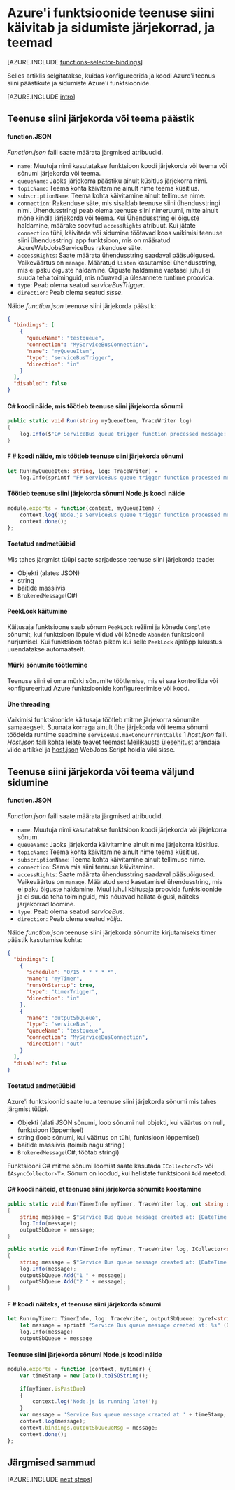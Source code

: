 <properties
    pageTitle="Azure'i funktsioonide teenuse siini päästikute ja sidumiste | Microsoft Azure'i"
    description="Mõista, kuidas kasutada Azure'i teenus siini päästikute ja sidumiste Azure'i funktsioonid."
    services="functions"
    documentationCenter="na"
    authors="christopheranderson"
    manager="erikre"
    editor=""
    tags=""
    keywords="Azure'i töötab, funktsioonide, sündmuse töötlemiseks, dünaamiline Arvuta, serverless arhitektuur"/>

<tags
    ms.service="functions"
    ms.devlang="multiple"
    ms.topic="reference"
    ms.tgt_pltfrm="multiple"
    ms.workload="na"
    ms.date="08/22/2016"
    ms.author="chrande; glenga"/>

# <a name="azure-functions-service-bus-triggers-and-bindings-for-queues-and-topics"></a>Azure'i funktsioonide teenuse siini käivitab ja sidumiste järjekorrad, ja teemad

[AZURE.INCLUDE [functions-selector-bindings](../../includes/functions-selector-bindings.md)]

Selles artiklis selgitatakse, kuidas konfigureerida ja koodi Azure'i teenus siini päästikute ja sidumiste Azure'i funktsioonide. 

[AZURE.INCLUDE [intro](../../includes/functions-bindings-intro.md)] 

## <a id="sbtrigger"></a>Teenuse siini järjekorda või teema päästik

#### <a name="functionjson"></a>function.JSON

*Function.json* faili saate määrata järgmised atribuudid.

- `name`: Muutuja nimi kasutatakse funktsioon koodi järjekorda või teema või sõnumi järjekorda või teema. 
- `queueName`: Jaoks järjekorra päästiku ainult küsitlus järjekorra nimi.
- `topicName`: Teema kohta käivitamine ainult nime teema küsitlus.
- `subscriptionName`: Teema kohta käivitamine ainult tellimuse nime.
- `connection`: Rakenduse säte, mis sisaldab teenuse siini ühendusstringi nimi. Ühendusstringi peab olema teenuse siini nimeruumi, mitte ainult mõne kindla järjekorda või teema. Kui Ühendusstring ei õiguste haldamine, määrake soovitud `accessRights` atribuut. Kui jätate `connection` tühi, käivitada või sidumine töötavad koos vaikimisi teenuse siini ühendusstringi app funktsioon, mis on määratud AzureWebJobsServiceBus rakenduse säte.
- `accessRights`: Saate määrata ühendusstring saadaval pääsuõigused. Vaikeväärtus on `manage`. Määratud `listen` kasutamisel ühendusstring, mis ei paku õiguste haldamine. Õiguste haldamine vastasel juhul ei suuda teha toiminguid, mis nõuavad ja ülesannete runtime proovida.
- `type`: Peab olema seatud *serviceBusTrigger*.
- `direction`: Peab olema seatud *sisse*. 

Näide *function.json* teenuse siini järjekorda päästik:

```json
{
  "bindings": [
    {
      "queueName": "testqueue",
      "connection": "MyServiceBusConnection",
      "name": "myQueueItem",
      "type": "serviceBusTrigger",
      "direction": "in"
    }
  ],
  "disabled": false
}
```

#### <a name="c-code-example-that-processes-a-service-bus-queue-message"></a>C# koodi näide, mis töötleb teenuse siini järjekorda sõnumi

```csharp
public static void Run(string myQueueItem, TraceWriter log)
{
    log.Info($"C# ServiceBus queue trigger function processed message: {myQueueItem}");
}
```

#### <a name="f-code-example-that-processes-a-service-bus-queue-message"></a>F # koodi näide, mis töötleb teenuse siini järjekorda sõnumi

```fsharp
let Run(myQueueItem: string, log: TraceWriter) =
    log.Info(sprintf "F# ServiceBus queue trigger function processed message: %s" myQueueItem)
```

#### <a name="nodejs-code-example-that-processes-a-service-bus-queue-message"></a>Töötleb teenuse siini järjekorda sõnumi Node.js koodi näide

```javascript
module.exports = function(context, myQueueItem) {
    context.log('Node.js ServiceBus queue trigger function processed message', myQueueItem);
    context.done();
};
```

#### <a name="supported-types"></a>Toetatud andmetüübid

Mis tahes järgmist tüüpi saate sarjadesse teenuse siini järjekorda teade:

* Objekti (alates JSON)
* string
* baitide massiivis 
* `BrokeredMessage`(C#) 

#### <a id="sbpeeklock"></a>PeekLock käitumine

Käitusaja funktsioone saab sõnum `PeekLock` režiimi ja kõnede `Complete` sõnumit, kui funktsioon lõpule viidud või kõnede `Abandon` funktsiooni nurjumisel. Kui funktsioon töötab pikem kui selle `PeekLock` ajalõpp lukustus uuendatakse automaatselt.

#### <a id="sbpoison"></a>Mürki sõnumite töötlemine

Teenuse siini ei oma mürki sõnumite töötlemise, mis ei saa kontrollida või konfigureeritud Azure funktsioonide konfigureerimise või kood. 

#### <a id="sbsinglethread"></a>Ühe threading

Vaikimisi funktsioonide käitusaja töötleb mitme järjekorra sõnumite samaaegselt. Suunata korraga ainult ühe järjekorda või teema sõnumi töödelda runtime seadmine `serviceBus.maxConcurrrentCalls` 1 *host.json* faili. *Host.json* faili kohta leiate teavet teemast [Meilikausta ülesehitust](functions-reference.md#folder-structure) arendaja viide artikkel ja [host.json](https://github.com/Azure/azure-webjobs-sdk-script/wiki/host.json) WebJobs.Script hoidla viki sisse.

## <a id="sboutput"></a>Teenuse siini järjekorda või teema väljund sidumine

#### <a name="functionjson"></a>function.JSON

*Function.json* faili saate määrata järgmised atribuudid.

- `name`: Muutuja nimi kasutatakse funktsioon koodi järjekorda või järjekorra sõnum. 
- `queueName`: Jaoks järjekorda käivitamine ainult nime järjekorra küsitlus.
- `topicName`: Teema kohta käivitamine ainult nime teema küsitlus.
- `subscriptionName`: Teema kohta käivitamine ainult tellimuse nime.
- `connection`: Sama mis siini teenuse käivitamine.
- `accessRights`: Saate määrata ühendusstring saadaval pääsuõigused. Vaikeväärtus on `manage`. Määratud `send` kasutamisel ühendusstring, mis ei paku õiguste haldamine. Muul juhul käitusaja proovida funktsioonide ja ei suuda teha toiminguid, mis nõuavad hallata õigusi, näiteks järjekorrad loomine.
- `type`: Peab olema seatud *serviceBus*.
- `direction`: Peab olema seatud *välja*. 

Näide *function.json* teenuse siini järjekorda sõnumite kirjutamiseks timer päästik kasutamise kohta:

```JSON
{
  "bindings": [
    {
      "schedule": "0/15 * * * * *",
      "name": "myTimer",
      "runsOnStartup": true,
      "type": "timerTrigger",
      "direction": "in"
    },
    {
      "name": "outputSbQueue",
      "type": "serviceBus",
      "queueName": "testqueue",
      "connection": "MyServiceBusConnection",
      "direction": "out"
    }
  ],
  "disabled": false
}
``` 

#### <a name="supported-types"></a>Toetatud andmetüübid

Azure'i funktsioonid saate luua teenuse siini järjekorda sõnumi mis tahes järgmist tüüpi.

* Objekti (alati JSON sõnumi, loob sõnumi null objekti, kui väärtus on null, funktsioon lõppemisel)
* string (loob sõnumi, kui väärtus on tühi, funktsioon lõppemisel)
* baitide massiivis (toimib nagu stringi) 
* `BrokeredMessage`(C#, töötab stringi)

Funktsiooni C# mitme sõnumi loomist saate kasutada `ICollector<T>` või `IAsyncCollector<T>`. Sõnum on loodud, kui helistate funktsiooni `Add` meetod.

#### <a name="c-code-examples-that-create-service-bus-queue-messages"></a>C# koodi näiteid, et teenuse siini järjekorda sõnumite koostamine

```csharp
public static void Run(TimerInfo myTimer, TraceWriter log, out string outputSbQueue)
{
    string message = $"Service Bus queue message created at: {DateTime.Now}";
    log.Info(message); 
    outputSbQueue = message;
}
```

```csharp
public static void Run(TimerInfo myTimer, TraceWriter log, ICollector<string> outputSbQueue)
{
    string message = $"Service Bus queue message created at: {DateTime.Now}";
    log.Info(message); 
    outputSbQueue.Add("1 " + message);
    outputSbQueue.Add("2 " + message);
}
```

#### <a name="f-code-example-that-creates-a-service-bus-queue-message"></a>F # koodi näiteks, et teenuse siini järjekorda sõnumi

```fsharp
let Run(myTimer: TimerInfo, log: TraceWriter, outputSbQueue: byref<string>) =
    let message = sprintf "Service Bus queue message created at: %s" (DateTime.Now.ToString())
    log.Info(message)
    outputSbQueue = message
```

#### <a name="nodejs-code-example-that-creates-a-service-bus-queue-message"></a>Teenuse siini järjekorda sõnumi Node.js koodi näide

```javascript
module.exports = function (context, myTimer) {
    var timeStamp = new Date().toISOString();
    
    if(myTimer.isPastDue)
    {
        context.log('Node.js is running late!');
    }
    var message = 'Service Bus queue message created at ' + timeStamp;
    context.log(message);   
    context.bindings.outputSbQueueMsg = message;
    context.done();
};
```

## <a name="next-steps"></a>Järgmised sammud

[AZURE.INCLUDE [next steps](../../includes/functions-bindings-next-steps.md)] 
